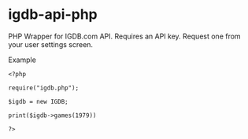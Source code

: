 # igdb-api-php
PHP Wrapper for IGDB.com API. Requires an API key. Request one from your user settings screen.

Example
```
<?php

require("igdb.php");

$igdb = new IGDB;

print($igdb->games(1979))

?>
```
